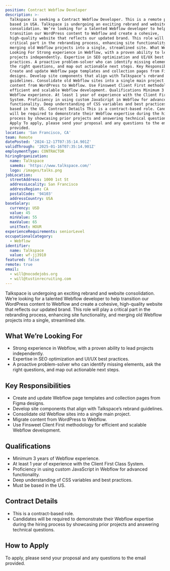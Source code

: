 ```yaml
---
position: Contract Webflow Developer
description: >-
  Talkspace is seeking a Contract Webflow Developer. This is a remote position
  based in USA. Talkspace is undergoing an exciting rebrand and website
  consolidation. We’re looking for a talented Webflow developer to help
  transition our WordPress content to Webflow and create a cohesive,
  high-quality website that reflects our updated brand. This role will play a
  critical part in the rebranding process, enhancing site functionality, and
  merging old Webflow projects into a single, streamlined site. What We’re
  Looking For Strong experience in Webflow, with a proven ability to lead
  projects independently. Expertise in SEO optimization and UI/UX best
  practices. A proactive problem-solver who can identify missing elements, ask
  the right questions, and map out actionable next steps. Key Responsibilities
  Create and update Webflow page templates and collection pages from Figma
  designs. Develop site components that align with Talkspace’s rebrand
  guidelines. Consolidate old Webflow sites into a single main project. Migrate
  content from WordPress to Webflow. Use Finsweet Client First methodology for
  efficient and scalable Webflow development. Qualifications Minimum 3 years of
  Webflow experience. At least 1 year of experience with the Client First Class
  System. Proficiency in using custom JavaScript in Webflow for advanced
  functionality. Deep understanding of CSS variables and best practices. Must be
  based in the US. Contract Details This is a contract-based role. Candidates
  will be required to demonstrate their Webflow expertise during the hiring
  process by showcasing prior projects and answering technical questions. How to
  Apply To apply, please send your proposal and any questions to the email
  provided.
location: 'San Francisco, CA'
team: Remote
datePosted: '2024-12-17T07:35:14.901Z'
validThrough: '2025-01-16T07:35:14.901Z'
employmentType: CONTRACTOR
hiringOrganization:
  name: Talkspace
  sameAs: 'https://www.talkspace.com/'
  logo: /images/talks.png
jobLocation:
  streetAddress: 1000 1st St
  addressLocality: San Francisco
  addressRegion: CA
  postalCode: '94103'
  addressCountry: USA
baseSalary:
  currency: USD
  value: 45
  minValue: 55
  maxValue: 65
  unitText: HOUR
experienceRequirements: seniorLevel
occupationalCategory:
  - Webflow
identifier:
  name: Talkspace
  value: wf-jj3910
featured: false
remote: true
email:
  - will@nocodejobs.org
  - will@tustinrecruiting.com
---
```


Talkspace is undergoing an exciting rebrand and website consolidation. We’re looking for a talented Webflow developer to help transition our WordPress content to Webflow and create a cohesive, high-quality website that reflects our updated brand. This role will play a critical part in the rebranding process, enhancing site functionality, and merging old Webflow projects into a single, streamlined site.

## What We’re Looking For  
- Strong experience in Webflow, with a proven ability to lead projects independently.  
- Expertise in SEO optimization and UI/UX best practices.  
- A proactive problem-solver who can identify missing elements, ask the right questions, and map out actionable next steps.

## Key Responsibilities  
- Create and update Webflow page templates and collection pages from Figma designs.  
- Develop site components that align with Talkspace’s rebrand guidelines.  
- Consolidate old Webflow sites into a single main project.  
- Migrate content from WordPress to Webflow.  
- Use Finsweet Client First methodology for efficient and scalable Webflow development.

## Qualifications  
- Minimum 3 years of Webflow experience.  
- At least 1 year of experience with the Client First Class System.  
- Proficiency in using custom JavaScript in Webflow for advanced functionality.  
- Deep understanding of CSS variables and best practices.  
- Must be based in the US.

## Contract Details  
- This is a contract-based role.  
- Candidates will be required to demonstrate their Webflow expertise during the hiring process by showcasing prior projects and answering technical questions.

## How to Apply  
To apply, please send your proposal and any questions to the email provided.
